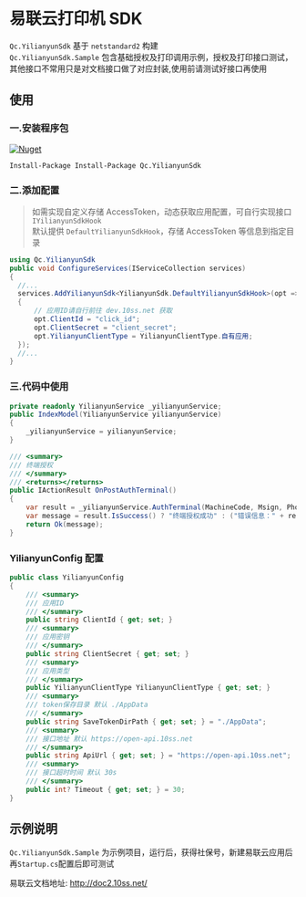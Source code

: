 # 易联云打印机 SDK

`Qc.YilianyunSdk` 基于 `netstandard2` 构建  
`Qc.YilianyunSdk.Sample` 包含基础授权及打印调用示例，授权及打印接口测试，其他接口不常用只是对文档接口做了对应封装,使用前请测试好接口再使用


## 使用

### 一.安装程序包

[![Nuget](https://img.shields.io/nuget/v/Qc.YilianyunSdk)](https://www.nuget.org/packages/Qc.YilianyunSdk/)

`Install-Package Install-Package Qc.YilianyunSdk`

### 二.添加配置

> 如需实现自定义存储 AccessToken，动态获取应用配置，可自行实现接口 `IYilianyunSdkHook`  
> 默认提供 `DefaultYilianyunSdkHook`，存储 AccessToken 等信息到指定目录

```cs
using Qc.YilianyunSdk
public void ConfigureServices(IServiceCollection services)
{
  //...
  services.AddYilianyunSdk<YilianyunSdk.DefaultYilianyunSdkHook>(opt =>
  {
      // 应用ID请自行前往 dev.10ss.net 获取
      opt.ClientId = "click_id";
      opt.ClientSecret = "client_secret";
      opt.YilianyunClientType = YilianyunClientType.自有应用;
  });
  //...
}
```

### 三.代码中使用

```cs
private readonly YilianyunService _yilianyunService;
public IndexModel(YilianyunService yilianyunService)
{
    _yilianyunService = yilianyunService;
}

/// <summary>
/// 终端授权
/// </summary>
/// <returns></returns>
public IActionResult OnPostAuthTerminal()
{
    var result = _yilianyunService.AuthTerminal(MachineCode, Msign, Phone, PrinterName);
    var message = result.IsSuccess() ? "终端授权成功" : ("错误信息：" + result.Error_Description);
    return Ok(message);
}
```

### YilianyunConfig 配置

```cs
public class YilianyunConfig
{
    /// <summary>
    /// 应用ID
    /// </summary>
    public string ClientId { get; set; }
    /// <summary>
    /// 应用密钥
    /// </summary>
    public string ClientSecret { get; set; }
    /// <summary>
    /// 应用类型
    /// </summary>
    public YilianyunClientType YilianyunClientType { get; set; }
    /// <summary>
    /// token保存目录 默认 ./AppData
    /// </summary>
    public string SaveTokenDirPath { get; set; } = "./AppData";
    /// <summary>
    /// 接口地址 默认 https://open-api.10ss.net
    /// </summary>
    public string ApiUrl { get; set; } = "https://open-api.10ss.net";
    /// <summary>
    /// 接口超时时间 默认 30s
    /// </summary>
    public int? Timeout { get; set; } = 30;
}
```

## 示例说明

`Qc.YilianyunSdk.Sample` 为示例项目，运行后，获得社保号，新建易联云应用后再`Startup.cs`配置后即可测试

易联云文档地址: http://doc2.10ss.net/